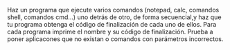 Haz un programa que ejecute varios comandos (notepad, calc, comandos shell, comandos cmd...) uno detrás de otro, de forma secuencial,y haz que tu programa obtenga el código de finalización de cada uno de ellos. Para cada programa imprime el nombre y su código de finalización.
Prueba a poner aplicacones que no existan o comandos con parámetros incorrectos.